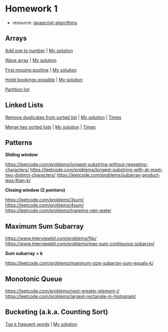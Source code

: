 
# Homework 1

- resource: [javascript-algorithms](https://mgechev.github.io/javascript-algorithms/index.html)

## Arrays

[Add one to number](https://leetcode.com/problems/plus-one/) | [My solution](arrays/plus-one.js)

[Wave array](https://www.interviewbit.com/problems/wave-array/) | [My solution](arrays/wave-array.js)

[First missing positive](https://leetcode.com/problems/first-missing-positive/) | [My solution](arrays/first-missing-positive.js)

[Hotel bookings possible](https://www.interviewbit.com/problems/hotel-bookings-possible/) | [My solution](arrays/hotel-bookings-possible.js)

[Partition list](https://www.interviewbit.com/problems/partition-list/)

## Linked Lists

[Remove duplicates from sorted list](https://leetcode.com/problems/remove-duplicates-from-sorted-list/) | [My solution](arrays/remove-duplicates-from-sorted-list.js) | [Times](arrays/remove-duplicates-from-sorted-list.jpg)

[Merge two sorted lists](https://leetcode.com/problems/merge-two-sorted-lists/) | [My solution](arrays/merge-two-sorted-lists.js) | [Times](arrays/merge-two-sorted-lists.jpg)

## Patterns

**Sliding window**

<https://leetcode.com/problems/longest-substring-without-repeating-characters/>
<https://leetcode.com/problems/longest-substring-with-at-most-two-distinct-characters/>
<https://leetcode.com/problems/subarray-product-less-than-k/>

**Closing window (2 pointers)**

<https://leetcode.com/problems/3sum/>
<https://leetcode.com/problems/4sum/>
<https://leetcode.com/problems/trapping-rain-water>

## Maximum Sum Subarray

<https://www.interviewbit.com/problems/flip/>
<https://www.interviewbit.com/problems/max-sum-contiguous-subarray/>

**Sum subarray = k**

<https://leetcode.com/problems/maximum-size-subarray-sum-equals-k/>

## Monotonic Queue

<https://leetcode.com/problems/next-greater-element-i/>
<https://leetcode.com/problems/largest-rectangle-in-histogram/>

## Bucketing (a.k.a. Counting Sort)

[Top k frequent words](https://leetcode.com/problems/top-k-frequent-words/) | [My solution](bucketing-count-sort/top-k-frequent-words.js)
